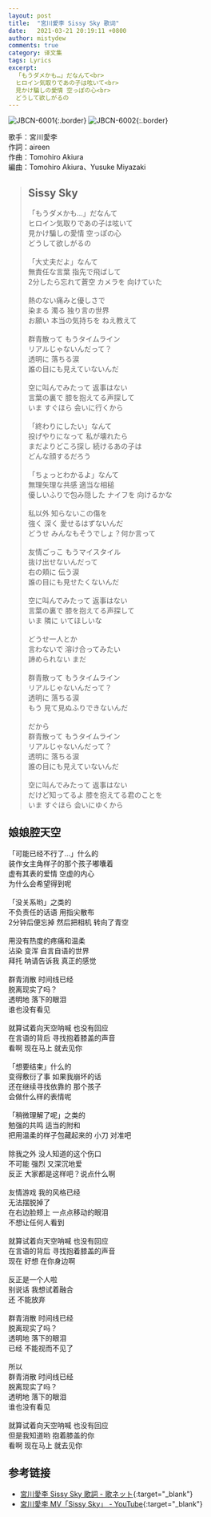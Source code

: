 ```yaml
---
layout: post
title:  "宮川愛李 Sissy Sky 歌词"
date:   2021-03-21 20:19:11 +0800
author: mistydew
comments: true
category: 译文集
tags: Lyrics
excerpt:
  「もうダメかも…」だなんて<br>
  ヒロイン気取りであの子は呟いて<br>
  見かけ騙しの愛情 空っぽの心<br>
  どうして欲しがるの
---
```

![JBCN-6001](https://is2-ssl.mzstatic.com/image/thumb/Music124/v4/5d/e9/04/5de9047c-41b9-1714-add4-e5b95cf99037/source/600x600bb.jpg){:.border}
![JBCN-6002](https://www.generasia.com/w/images/thumb/2/27/Sissy_Sky_MC.jpg/600px-Sissy_Sky_MC.jpg){:.border}

歌手：宮川愛李<br>
作詞：aireen<br>
作曲：Tomohiro Akiura<br>
編曲：Tomohiro Akiura、Yusuke Miyazaki

<blockquote class="original">
  <h2>Sissy Sky</h2>
  <p>
    「もうダメかも…」だなんて<br>
    ヒロイン気取りであの子は呟いて<br>
    見かけ騙しの愛情 空っぽの心<br>
    どうして欲しがるの<br>
    <br>
    「大丈夫だよ」なんて<br>
    無責任な言葉 指先で飛ばして<br>
    2分したら忘れて蒼空 カメラを 向けていた<br>
    <br>
    熱のない痛みと優しさで<br>
    染まる 濁る 独り言の世界<br>
    お願い 本当の気持ちを ねえ教えて<br>
    <br>
    群青散って もうタイムライン<br>
    リアルじゃないんだって？<br>
    透明に 落ちる涙<br>
    誰の目にも見えていないんだ<br>
    <br>
    空に叫んでみたって 返事はない<br>
    言葉の裏で 膝を抱えてる声探して<br>
    いま すぐほら 会いに行くから<br>
    <br>
    「終わりにしたい」なんて<br>
    投げやりになって 私が壊れたら<br>
    まだよりどころ探し 続けるあの子は<br>
    どんな顔するだろう<br>
    <br>
    「ちょっとわかるよ」なんて<br>
    無理矢理な共感 適当な相槌<br>
    優しいふりで包み隠した ナイフを 向けるかな<br>
    <br>
    私以外 知らないこの傷を<br>
    強く 深く 愛せるはずないんだ<br>
    どうせ みんなもそうでしょ？何か言って<br>
    <br>
    友情ごっこ もうマイスタイル<br>
    抜け出せないんだって<br>
    右の頬に 伝う涙<br>
    誰の目にも見せたくないんだ<br>
    <br>
    空に叫んでみたって 返事はない<br>
    言葉の裏で 膝を抱えてる声探して<br>
    いま 隣に いてほしいな<br>
    <br>
    どうせ一人とか<br>
    言わないで 溶け合ってみたい<br>
    諦められない まだ<br>
    <br>
    群青散って もうタイムライン<br>
    リアルじゃないんだって？<br>
    透明に 落ちる涙<br>
    もう 見て見ぬふりできないんだ<br>
    <br>
    だから<br>
    群青散って もうタイムライン<br>
    リアルじゃないんだって？<br>
    透明に 落ちる涙<br>
    誰の目にも見えていないんだ<br>
    <br>
    空に叫んでみたって 返事はない<br>
    だけど知ってるよ 膝を抱えてる君のことを<br>
    いま すぐほら 会いにゆくから
  </p>
</blockquote>

<div class="translation">
  <h2>娘娘腔天空</h2>
  <p>
    「可能已经不行了…」什么的<br>
    装作女主角样子的那个孩子嘟囔着<br>
    虚有其表的爱情 空虚的内心<br>
    为什么会希望得到呢<br>
    <br>
    「没关系哟」之类的<br>
    不负责任的话语 用指尖散布<br>
    2分钟后便忘掉 然后把相机 转向了青空<br>
    <br>
    用没有热度的疼痛和温柔<br>
    沾染 变浑 自言自语的世界<br>
    拜托 呐请告诉我 真正的感觉<br>
    <br>
    群青消散 时间线已经<br>
    脱离现实了吗？<br>
    透明地 落下的眼泪<br>
    谁也没有看见<br>
    <br>
    就算试着向天空呐喊 也没有回应<br>
    在言语的背后 寻找抱着膝盖的声音<br>
    看啊 现在马上 就去见你<br>
    <br>
    「想要结束」什么的<br>
    变得敷衍了事 如果我崩坏的话<br>
    还在继续寻找依靠的 那个孩子<br>
    会做什么样的表情呢<br>
    <br>
    「稍微理解了呢」之类的<br>
    勉强的共鸣 适当的附和<br>
    把用温柔的样子包藏起来的 小刀 对准吧<br>
    <br>
    除我之外 没人知道的这个伤口<br>
    不可能 强烈 又深沉地爱<br>
    反正 大家都是这样吧？说点什么啊<br>
    <br>
    友情游戏 我的风格已经<br>
    无法摆脱掉了<br>
    在右边脸颊上 一点点移动的眼泪<br>
    不想让任何人看到<br>
    <br>
    就算试着向天空呐喊 也没有回应<br>
    在言语的背后 寻找抱着膝盖的声音<br>
    现在 好想 在你身边啊<br>
    <br>
    反正是一个人啦<br>
    别说话 我想试着融合<br>
    还 不能放弃<br>
    <br>
    群青消散 时间线已经<br>
    脱离现实了吗？<br>
    透明地 落下的眼泪<br>
    已经 不能视而不见了<br>
    <br>
    所以<br>
    群青消散 时间线已经<br>
    脱离现实了吗？<br>
    透明地 落下的眼泪<br>
    谁也没有看见<br>
    <br>
    就算试着向天空呐喊 也没有回应<br>
    但是我知道哟 抱着膝盖的你<br>
    看啊 现在马上 就去见你
  </p>
</div>

## 参考链接

* [宮川愛李 Sissy Sky 歌詞 - 歌ネット](https://www.uta-net.com/song/276358/){:target="_blank"}
* [宮川愛李 MV「Sissy Sky」 - YouTube](https://youtu.be/P84FGrLJdJM){:target="_blank"}
